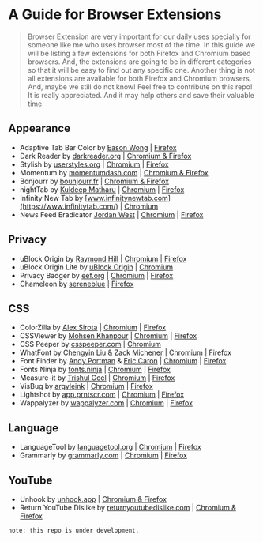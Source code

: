 # A Guide for Browser Extensions

> Browser Extension are very important for our daily uses specially for someone like me who uses browser most of the time. In this guide we will be listing a few extensions for both Firefox and Chromium based browsers. And, the extensions are going to be in different categories so that it will be easy to find out any specific one. Another thing is not all extensions are available for both Firefox and Chromium browsers. And, maybe we still do not know! Feel free to contribute on this repo! It is really appreciated. And it may help others and save their valuable time.

## Appearance

- Adaptive Tab Bar Color by [Eason Wong](https://github.com/easonwong-de) | [Firefox](https://addons.mozilla.org/en-US/firefox/addon/adaptive-tab-bar-colour/)
- Dark Reader by [darkreader.org](https://darkreader.org/) | [Chromium & Firefox](https://darkreader.org/)
- Stylish by [userstyles.org](https://userstyles.org/) | [Chromium](https://chromewebstore.google.com/detail/stylish-custom-themes-for/fjnbnpbmkenffdnngjfgmeleoegfcffe) | [Firefox](https://addons.mozilla.org/en-US/firefox/addon/stylish/)
- Momentum by [momentumdash.com](https://momentumdash.com/) | [Chromium & Firefox](https://momentumdash.com/)
- Bonjourr by [bounjourr.fr](https://bonjourr.fr/) | [Chromium & Firefox](https://bonjourr.fr/)
- nightTab by [Kuldeep Matharu](https://github.com/zombieFox) | [Chromium](https://chromewebstore.google.com/detail/nighttab/hdpcadigjkbcpnlcpbcohpafiaefanki) | [Firefox](https://addons.mozilla.org/en-US/firefox/addon/nighttab/)
- Infinity New Tab by [www.infinitynewtab.com](https://www.infinitytab.com/) | [Chromium](https://chromewebstore.google.com/detail/infinity-new-tab/dbfmnekepjoapopniengjbcpnbljalfg)
- News Feed Eradicator [Jordan West](https://github.com/jordwest) | [Chromium](https://chromewebstore.google.com/detail/news-feed-eradicator/fjcldmjmjhkklehbacihaiopjklihlgg) | [Firefox](https://addons.mozilla.org/en-US/firefox/addon/news-feed-eradicator/)

## Privacy

- uBlock Origin by [Raymond Hill](https://github.com/gorhill) | [Chromium](https://chromewebstore.google.com/detail/ublock-origin/cjpalhdlnbpafiamejdnhcphjbkeiagm) | [Firefox](https://addons.mozilla.org/en-US/firefox/addon/ublock-origin/)
- uBlock Origin Lite by [uBlock Origin](https://github.com/uBlockOrigin) | [Chromium](https://chromewebstore.google.com/detail/ublock-origin-lite/ddkjiahejlhfcafbddmgiahcphecmpfh)
- Privacy Badger by [eef.org](https://www.eef.org) | [Chromium](https://chromewebstore.google.com/detail/privacy-badger/pkehgijcmpdhfbdbbnkijodmdjhbjlgp) | [Firefox](https://addons.mozilla.org/en-US/firefox/addon/privacy-badger17/)
- Chameleon by [sereneblue](https://github.com/sereneblue) | [Firefox](https://addons.mozilla.org/en-US/firefox/addon/chameleon-ext/)

## CSS

- ColorZilla by [Alex Sirota](https://www.iosart.com/) | [Chromium](https://chromewebstore.google.com/detail/colorzilla/bhlhnicpbhignbdhedgjhgdocnmhomnp) | [Firefox](https://addons.mozilla.org/en-US/firefox/addon/colorzilla/)
- CSSViewer by [Mohsen Khanpour](https://github.com/mohsenkhanpour) | [Chromium](https://chromewebstore.google.com/detail/cssviewer/ggfgijbpiheegefliciemofobhmofgce) | [Firefox](https://chromewebstore.google.com/detail/colorzilla/bhlhnicpbhignbdhedgjhgdocnmhomnp)
- CSS Peeper by [csspeeper.com](https://csspeeper.com/) | [Chromium](https://chromewebstore.google.com/detail/css-peeper/mbnbehikldjhnfehhnaidhjhoofhpehk)
- WhatFont by [Chengyin Liu](https://chengyinliu.com/) & [Zack Michener](https://zjm.me/) | [Chromium](https://chromewebstore.google.com/detail/whatfont/jabopobgcpjmedljpbcaablpmlmfcogm) | [Firefox](https://addons.mozilla.org/en-US/firefox/addon/zjm-whatfont/)
- Font Finder by [Andy Portman](https://github.com/andy-portmen) & [Eric Caron](https://x.com/ecaron) | [Chromium](https://chromewebstore.google.com/detail/font-finder/bhiichidigehdgphoambhjbekalahgha) | [Firefox](https://addons.mozilla.org/en-US/firefox/addon/font-inspect/)
- Fonts Ninja by [fonts.ninja](https://fonts.ninja/) | [Chromium](https://chromewebstore.google.com/detail/fonts-ninja/eljapbgkmlngdpckoiiibecpemleclhh) | [Firefox](https://addons.mozilla.org/en-US/firefox/addon/fonts-ninja/)
- Measure-it by [Trishul Goel](https://x.com/trishulgoel) | [Chromium](https://chromewebstore.google.com/detail/Measure-it/jocbgkoackihphodedlefohapackjmna) | [Firefox]()
- VisBug by [argyleink](https://nerdy.dev/) | [Chromium](https://chromewebstore.google.com/detail/visbug/cdockenadnadldjbbgcallicgledbeoc) | [Firefox](https://addons.mozilla.org/en-US/firefox/addon/visbug/)
- Lightshot by [app.prntscr.com](https://app.prntscr.com/) | [Chromium](https://chromewebstore.google.com/detail/lightshot-screenshot-tool/mbniclmhobmnbdlbpiphghaielnnpgdp) | [Firefox](https://addons.mozilla.org/en-US/firefox/addon/lightshot/)
- Wappalyzer by [wappalyzer.com](https://www.wappalyzer.com/) | [Chromium](https://chromewebstore.google.com/detail/wappalyzer-technology-pro/gppongmhjkpfnbhagpmjfkannfbllamg) | [Firefox](https://addons.mozilla.org/en-US/firefox/addon/wappalyzer/)
## Language

- LanguageTool by [languagetool.org](https://languagetool.org/) | [Chromium](https://chromewebstore.google.com/detail/ai-grammar-checker-paraph/oldceeleldhonbafppcapldpdifcinji) | [Firefox](https://addons.mozilla.org/en-US/firefox/addon/languagetool/)
- Grammarly by [grammarly.com](https://www.grammarly.com/) | [Chromium](https://chromewebstore.google.com/detail/grammarly-ai-writing-and/kbfnbcaeplbcioakkpcpgfkobkghlhen) | [Firefox](https://addons.mozilla.org/en-US/firefox/addon/grammarly-1/)

## YouTube

- Unhook by [unhook.app](https://unhook.app/) | [Chromium & Firefox](https://unhook.app/)
- Return YouTube Dislike by [returnyoutubedislike.com](https://returnyoutubedislike.com/) | [Chromium & Firefox](https://returnyoutubedislike.com/)

`note: this repo is under development.`
